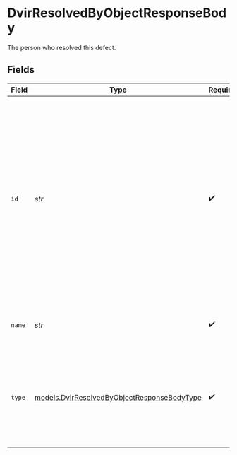 # DvirResolvedByObjectResponseBody

The person who resolved this defect.


## Fields

| Field                                                                                                                                                                                                                       | Type                                                                                                                                                                                                                        | Required                                                                                                                                                                                                                    | Description                                                                                                                                                                                                                 | Example                                                                                                                                                                                                                     |
| --------------------------------------------------------------------------------------------------------------------------------------------------------------------------------------------------------------------------- | --------------------------------------------------------------------------------------------------------------------------------------------------------------------------------------------------------------------------- | --------------------------------------------------------------------------------------------------------------------------------------------------------------------------------------------------------------------------- | --------------------------------------------------------------------------------------------------------------------------------------------------------------------------------------------------------------------------- | --------------------------------------------------------------------------------------------------------------------------------------------------------------------------------------------------------------------------- |
| `id`                                                                                                                                                                                                                        | *str*                                                                                                                                                                                                                       | :heavy_check_mark:                                                                                                                                                                                                          | ID of the entity that resolved this defect. If the defect was resolved by a driver, this will be a Samsara Driver ID. If the defect was resolved by a mechanic, this will be the Samsara Dashboard User ID of the mechanic. | 8172                                                                                                                                                                                                                        |
| `name`                                                                                                                                                                                                                      | *str*                                                                                                                                                                                                                       | :heavy_check_mark:                                                                                                                                                                                                          | Name of the person who resolved this defect.                                                                                                                                                                                | Jane Mechanic                                                                                                                                                                                                               |
| `type`                                                                                                                                                                                                                      | [models.DvirResolvedByObjectResponseBodyType](../models/dvirresolvedbyobjectresponsebodytype.md)                                                                                                                            | :heavy_check_mark:                                                                                                                                                                                                          | Indicates whether this defect was resolved by a driver or a mechanic.  Valid values: `driver`, `mechanic`                                                                                                                   | mechanic                                                                                                                                                                                                                    |